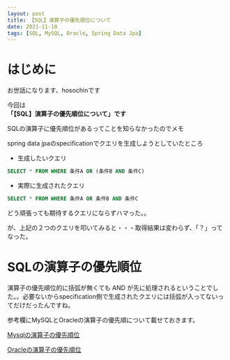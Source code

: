 ```yaml
---
layout: post
title: 【SQL】演算子の優先順位について
date: 2021-11-10
tags: [SQL, MySQL, Oracle, Spring Data Jpa]
---
```


# はじめに

お世話になります、hosochinです

今回は  
**「【SQL】演算子の優先順位について」です**

SQLの演算子に優先順位があるってことを知らなかったのでメモ

spring data jpaのspecificationでクエリを生成しようとしていたところ

* 生成したいクエリ

```sql
SELECT * FROM WHERE 条件A OR (条件B AND 条件C)
```

* 実際に生成されたクエリ

```sql
SELECT * FROM WHERE 条件A OR 条件B AND 条件C
```

どう頑張っても期待するクエリにならずハマった。。

が、上記の２つのクエリを叩いてみると・・・取得結果は変わらず、「？」ってなった。

# SQLの演算子の優先順位

演算子の優先順位的に括弧が無くても AND が先に処理されるということでした。。必要ないからspecification側で生成されたクエリには括弧が入ってないってだけだったんですね。

参考欄にMySQLとOracleの演算子の優先順について載せておきます。

[Mysqlの演算子の優先順位](https://dev.mysql.com/doc/refman/5.6/ja/operator-precedence.html)

[Oracleの演算子の優先順位](https://docs.oracle.com/cd/E53235_01/server.761/es_eql/src/ceql_expr_precedence_rules.html)
